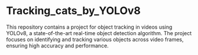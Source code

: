 # Tracking_cats_by_YOLOv8
This repository contains a project for object tracking in videos using YOLOv8, a state-of-the-art real-time object detection algorithm. The project focuses on identifying and tracking various objects across video frames, ensuring high accuracy and performance.
